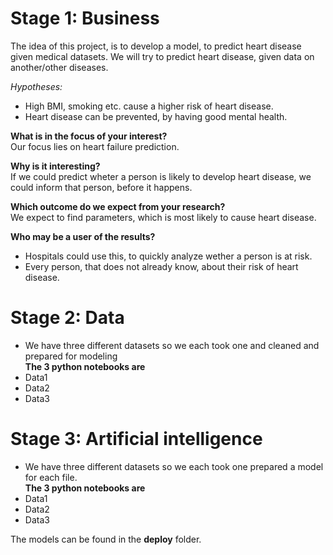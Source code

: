 # Stage 1: Business
The idea of this project, is to develop a model, to predict heart disease given medical datasets.
We will try to predict heart disease, given data on another/other diseases.


*Hypotheses:*
- High BMI, smoking etc. cause a higher risk of heart disease.
- Heart disease can be prevented, by having good mental health.

**What is in the focus of your interest?**\
Our focus lies on heart failure prediction.

**Why is it interesting?**\
If we could predict wheter a person is likely to develop heart disease, we could inform that person, before it happens.

**Which outcome do we expect from your research?**\
We expect to find parameters, which is most likely to cause heart disease.

**Who may be a user of the results?**
- Hospitals could use this, to quickly analyze wether a person is at risk.
- Every person, that does not already know, about their risk of heart disease.

# Stage 2: Data
- We have three different datasets so we each took one and cleaned and prepared for modeling\
**The 3 python notebooks are**
- Data1
- Data2
- Data3

# Stage 3: Artificial intelligence
- We have three different datasets so we each took one prepared a model for each file.\
**The 3 python notebooks are**
- Data1
- Data2
- Data3

The models can be found in the **deploy** folder.
